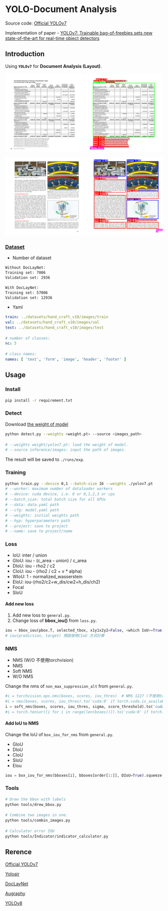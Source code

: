 # **YOLO-Document Analysis**

Source code: [Official YOLOv7](https://github.com/WongKinYiu/yolov7)

Implementation of paper - [YOLOv7: Trainable bag-of-freebies sets new state-of-the-art for real-time object detectors](https://arxiv.org/abs/2207.02696)

## **Introduction**

Using **``YOLOv7``** for **Document Analysis (Layout)**.

<img src=./images/test1.png width="250" > <img src=./images/prediction1.png width="250" >

<img src=./images/test2.png width="250" > <img src=./images/prediction2.png width="250" >


### [Dataset](https://mailntustedutw-my.sharepoint.com/:u:/g/personal/m11107309_ms_ntust_edu_tw/EbEwBG7yy-pNgnj_ILKRItUBPFeCr4B35VlnMoEpPEVE5w?e=PwPRi7)

* Number of dataset

```text
Without DocLayNet:
Training set: 7006
Validation set: 2936

With DocLayNet:
Training set: 57006
Validation set: 12936
```

* Yaml

```yaml
train: ../datasets/hand_craft_v10/images/train
val: ../datasets/hand_craft_v10/images/val
test: ../datasets/hand_craft_v10/images/test

# number of classes: 
nc: 5

# class names: 
names: [ 'text', 'form', 'image', 'header', 'footer' ]
```

## **Usage**

### Install

```bash
pip install -r requirement.txt
```

### Detect

Download [the weight of model](https://mailntustedutw-my.sharepoint.com/:f:/g/personal/m11107309_ms_ntust_edu_tw/Ep0SVoz2m2dJjCPQkv7SoJQB6lI7ppW-wu2xc5QJmcbimQ?e=aNOFOr)

```bash
python detect.py --weights <weight.pt> --source <images_path>

# --weights weight/yolov7.pt: load the weight of model.
# --source inference/images: input the path of images.
```

The result will be saved to `./runs/exp`.

### Training

```bash
python train.py --device 0,1 --batch-size 16 --weights ./yolov7.pt
# --worker: maximum number of dataloader workers
# --device: cuda device, i.e. 0 or 0,1,2,3 or cpu
# --batch_size: total batch size for all GPUs
# --data: data.yaml path
# --cfg: model.yaml path
# --weights: initial weights path
# --hyp: hyperparameters path
# --project: save to project
# --name: save to project/name
```

### Loss

* IoU: inter / union
* GIoU: iou - (c_area - union) / c_area
* DIoU: iou - rho2 / c2
* CIoU: iou - (rho2 / c2 + v * alpha)
* WIoU: 1 - normalized_wasserstein
* EIoU: iou-(rho2/c2+w_dis/cw2+h_dis/ch2)
* Focal
* SIoU

#### Add new loss

1. Add new loss to ``general.py``.
2. Change loss of **bbox_iou()** from ``loss.py``.

```python
iou = bbox_iou(pbox.T, selected_tbox, x1y1x2y2=False, <which IoU>=True, Focal=False)  
# iou(prediction, target) 預設使用CIoU 方式計算
```

### NMS

* NMS (W/O 不使用torchvision)
* NMS
* Soft NMS
* W/O NMS

Change the nms of ``non_max_suppression_alt``  from ``general.py``.

```python
#i = torchvision.ops.nms(boxes, scores, iou_thres)  # NMS 1227 (不使用torchvision)
#i = nms(boxes, scores, iou_thres).to('cuda:0' if torch.cuda.is_available() else 'cpu') # 1227 自訂義nms 排列依面積決定
i = soft_nms(boxes, scores, iou_thres, sigma, score_threshold).to('cuda:0' if torch.cuda.is_available() else 'cpu')
#i = torch.tensor([i for i in range(len(boxes))]).to('cuda:0' if torch.cuda.is_available() else 'cpu') # 無nms 1227 dev
```

#### Add IoU to NMS

Change the IoU of ``box_iou_for_nms`` from ``general.py``.

* GIoU
* DIoU
* CIoU
* SIoU
* EIou

```python
iou = box_iou_for_nms(bboxes[i], bboxes[order[1:]], DIoU=True).squeeze()
```

### Tools

```bash
# Drew the bbox with labels
python tools/drew_bbox.py

# Combine two images in one.
python tools/combin_images.py

# Calculator error IOU
python tools/Indicator/indicator_calculator.py
```

## **Rerence**

[Official YOLOv7](https://github.com/WongKinYiu/yolov7)

[Yoloair](https://github.com/iscyy/yoloair)

[DocLayNet](https://github.com/DS4SD/DocLayNet)

[Augraphy](https://github.com/sparkfish/augraphy)

[YOLOv8](https://github.com/ultralytics/ultralytics/tree/4ac93d82faf3324d18a233090445e83cfac62ce2)
